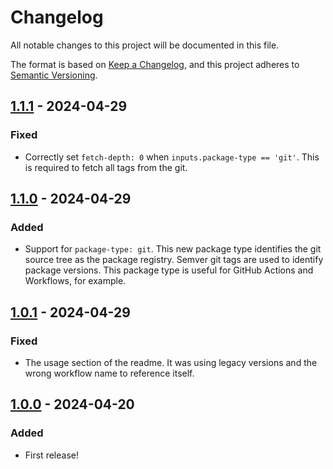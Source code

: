 # Changelog

All notable changes to this project will be documented in this file.

The format is based on [Keep a Changelog](https://keepachangelog.com/en/1.1.0/),
and this project adheres to [Semantic Versioning](https://semver.org/spec/v2.0.0.html).

## [1.1.1] - 2024-04-29

### Fixed

- Correctly set `fetch-depth: 0` when `inputs.package-type == 'git'`. This is required to fetch all tags from the git.

## [1.1.0] - 2024-04-29

### Added

- Support for `package-type: git`. This new package type identifies the git source tree as the package registry.
Semver git tags are used to identify package versions. This package type is useful for GitHub Actions and Workflows,
for example.

## [1.0.1] - 2024-04-29

### Fixed

- The usage section of the readme. It was using legacy versions and the wrong workflow name to reference itself.

## [1.0.0] - 2024-04-20

### Added

- First release!

[1.1.1]: https://github.com/infrastructure-blocks/check-has-changelog-version-matching-semver-increment-workflow/compare/v1.1.0...v1.1.1
[1.1.0]: https://github.com/infrastructure-blocks/check-has-changelog-version-matching-semver-increment-workflow/compare/v1.0.1...v1.1.0
[1.0.1]: https://github.com/infrastructure-blocks/check-has-changelog-version-matching-semver-increment-workflow/compare/v1.0.0...v1.0.1
[1.0.0]: https://github.com/infrastructure-blocks/check-has-changelog-version-matching-semver-increment-workflow/releases/tag/v1.0.0
